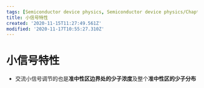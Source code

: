 ```yaml
---
tags: [Semiconductor device physics, Semiconductor device physics/Chapter 2]
title: 小信号特性
created: '2020-11-15T11:27:49.561Z'
modified: '2020-11-17T10:55:27.310Z'
---
```


# 小信号特性
  * 交流小信号调节的也是**准中性区边界处的少子浓度**及整个**准中性区的少子分布**
